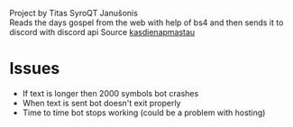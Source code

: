 Project by Titas SyroQT Janušonis  
Reads the days gospel from the web with help of bs4 and then sends it to discord with discord api
Source [kasdienapmastau](http://kasdienapmastau.lt/)

# Issues

- If text is longer then 2000 symbols bot crashes
- When text is sent bot doesn't exit properly
- Time to time bot stops working (could be a problem with hosting)
